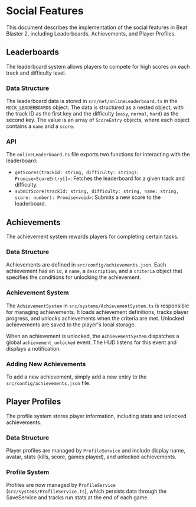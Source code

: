 
# Social Features

This document describes the implementation of the social features in Beat Blaster 2, including Leaderboards, Achievements, and Player Profiles.

## Leaderboards

The leaderboard system allows players to compete for high scores on each track and difficulty level.

### Data Structure

The leaderboard data is stored in `src/net/onlineLeaderboard.ts` in the `MOCK_LEADERBOARDS` object. The data is structured as a nested object, with the track ID as the first key and the difficulty (`easy`, `normal`, `hard`) as the second key. The value is an array of `ScoreEntry` objects, where each object contains a `name` and a `score`.

### API

The `onlineLeaderboard.ts` file exports two functions for interacting with the leaderboard:

- `getScores(trackId: string, difficulty: string): Promise<ScoreEntry[]>`: Fetches the leaderboard for a given track and difficulty.
- `submitScore(trackId: string, difficulty: string, name: string, score: number): Promise<void>`: Submits a new score to the leaderboard.

## Achievements

The achievement system rewards players for completing certain tasks.

### Data Structure

Achievements are defined in `src/config/achievements.json`. Each achievement has an `id`, a `name`, a `description`, and a `criteria` object that specifies the conditions for unlocking the achievement.

### Achievement System

The `AchievementSystem` in `src/systems/AchievementSystem.ts` is responsible for managing achievements. It loads achievement definitions, tracks player progress, and unlocks achievements when the criteria are met. Unlocked achievements are saved to the player's local storage.

When an achievement is unlocked, the `AchievementSystem` dispatches a global `achievement_unlocked` event. The HUD listens for this event and displays a notification.

### Adding New Achievements

To add a new achievement, simply add a new entry to the `src/config/achievements.json` file.

## Player Profiles

The profile system stores player information, including stats and unlocked achievements.

### Data Structure

Player profiles are managed by `ProfileService` and include display name, avatar, stats (kills, score, games played), and unlocked achievements.

### Profile System

Profiles are now managed by `ProfileService` (`src/systems/ProfileService.ts`), which persists data through the SaveService and tracks run stats at the end of each game.

